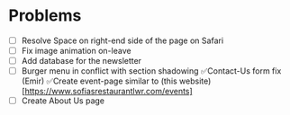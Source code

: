 # Problems
- [ ] Resolve Space on right-end side of the page on Safari
- [ ] Fix image animation on-leave
- [ ] Add database for the newsletter
- [ ] Burger menu in conflict with section shadowing
✅Contact-Us form fix (Emir)
✅Create event-page similar to (this website)[https://www.sofiasrestaurantlwr.com/events]
- [ ] Create About Us page
